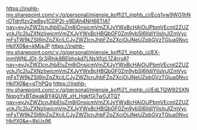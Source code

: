 https://inphb-my.sharepoint.com/:v:/g/personal/miensie_koffi21_inphb_ci/Ecq1vw9WG1hNrOTdnfIzv2wBsy1CDP2t-v9DAh4NH66TIA?nav=eyJyZWZlcnJhbEluZm8iOnsicmVmZXJyYWxBcHAiOiJPbmVEcml2ZUZvckJ1c2luZXNzIiwicmVmZXJyYWxBcHBQbGF0Zm9ybSI6IldlYiIsInJlZmVycmFsTW9kZSI6InZpZXciLCJyZWZlcnJhbFZpZXciOiJNeUZpbGVzTGlua0NvcHkifX0&e=kMiaJP
https://inphb-my.sharepoint.com/:v:/g/personal/miensie_koffi21_inphb_ci/EX-jnmIWNLJDt-Sr3iRhik8BEbhokd7LNsXfizL1Z4rrvA?nav=eyJyZWZlcnJhbEluZm8iOnsicmVmZXJyYWxBcHAiOiJPbmVEcml2ZUZvckJ1c2luZXNzIiwicmVmZXJyYWxBcHBQbGF0Zm9ybSI6IldlYiIsInJlZmVycmFsTW9kZSI6InZpZXciLCJyZWZlcnJhbFZpZXciOiJNeUZpbGVzTGlua0NvcHkifX0&e=qThPQg
https://inphb-my.sharepoint.com/:v:/g/personal/miensie_koffi21_inphb_ci/EdLTQW92SXNNqpgYxBTdwakBY4QUW_xH_HgkfGiTw0JITQ?nav=eyJyZWZlcnJhbEluZm8iOnsicmVmZXJyYWxBcHAiOiJPbmVEcml2ZUZvckJ1c2luZXNzIiwicmVmZXJyYWxBcHBQbGF0Zm9ybSI6IldlYiIsInJlZmVycmFsTW9kZSI6InZpZXciLCJyZWZlcnJhbFZpZXciOiJNeUZpbGVzTGlua0NvcHkifX0&e=8kUx96
